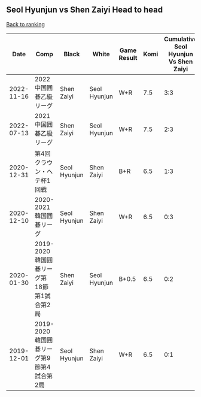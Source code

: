 ## Seol Hyunjun vs Shen Zaiyi Head to head

[Back to ranking](../../index.md)




| **Date** | **Comp** | **Black** | **White** | **Game Result** | **Komi** | **Cumulative Seol Hyunjun Vs Shen Zaiyi** | **Seol Hyunjun Streak** | **Shen Zaiyi Streak** | 
| --- | --- | --- | --- | --- | --- | --- | --- | --- |
| 2022-11-16 | 2022中国囲碁乙級リーグ | Shen Zaiyi | Seol Hyunjun | W+R | 7.5 | 3:3 | 3 | 0 | 
| 2022-07-13 | 2021中国囲碁乙級リーグ | Shen Zaiyi | Seol Hyunjun | W+R | 7.5 | 2:3 | 2 | 0 | 
| 2020-12-31 | 第4回クラウン・ヘテ杯1回戦 | Seol Hyunjun | Shen Zaiyi | B+R | 6.5 | 1:3 | 1 | 0 | 
| 2020-12-10 | 2020-2021韓国囲碁リーグ | Seol Hyunjun | Shen Zaiyi | W+R | 6.5 | 0:3 | 0 | 3 | 
| 2020-01-30 | 2019-2020韓国囲碁リーグ第18節第1試合第2局 | Shen Zaiyi | Seol Hyunjun | B+0.5 | 6.5 | 0:2 | 0 | 2 | 
| 2019-12-01 | 2019-2020韓国囲碁リーグ第9節第4試合第2局 | Seol Hyunjun | Shen Zaiyi | W+R | 6.5 | 0:1 | 0 | 1 |




